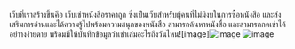 เว็บที่เราสร้างขึ้นคือ เว็บเช่าหนังสือราคาถูก ซึ่งเป็นเว็บสำหรับผู้คนที่ไม่มีงบในการซื้อหนังสือ และส่งเสริมการอ่านและได้ความรู้ไปพร้อมความสนุกของหนังสือ สามารถค้นหาหนังสื่อ และสามารถกดเช่าได้อย่าางง่ายดาย พร้อมมีให้บันทึกข้อมูลว่าเช่าเล่มอะไรถึงวันไหน![image]![image](https://github.com/user-attachments/assets/f64bd919-6c6e-490d-9316-23fb9efab679)
![image](https://github.com/user-attachments/assets/3830cee0-0a74-4c75-9b20-219271fe0c3c)
